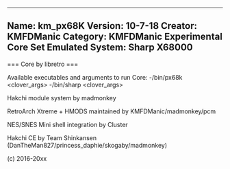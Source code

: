 -----------------------
Name: km_px68K
Version: 10-7-18
Creator: KMFDManic
Category: KMFDManic Experimental Core Set
Emulated System: Sharp X68000
-----------------------
=== Core by libretro ===

Available executables and arguments to run Core:
-/bin/px68k <rom> <clover_args>
-/bin/sharp <rom> <clover_args>

Hakchi module system by madmonkey

RetroArch Xtreme + HMODS maintained by KMFDManic/madmonkey/pcm

NES/SNES Mini shell integration by Cluster

Hakchi CE by Team Shinkansen (DanTheMan827/princess_daphie/skogaby/madmonkey)

(c) 2016-20xx
